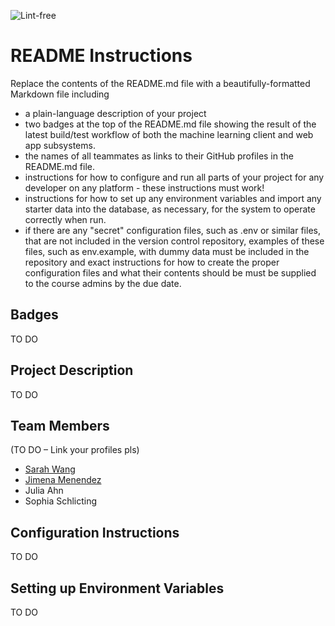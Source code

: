 ![Lint-free](https://github.com/nyu-software-engineering/containerized-app-exercise/actions/workflows/lint.yml/badge.svg)

# README Instructions

Replace the contents of the README.md file with a beautifully-formatted Markdown file including

- a plain-language description of your project
- two badges at the top of the README.md file showing the result of the latest build/test workflow of both the machine learning client and web app subsystems.
- the names of all teammates as links to their GitHub profiles in the README.md file.
- instructions for how to configure and run all parts of your project for any developer on any platform - these instructions must work!
- instructions for how to set up any environment variables and import any starter data into the database, as necessary, for the system to operate correctly when run.
- if there are any "secret" configuration files, such as .env or similar files, that are not included in the version control repository, examples of these files, such as env.example, with dummy data must be included in the repository and exact instructions for how to create the proper configuration files and what their contents should be must be supplied to the course admins by the due date.

## Badges
TO DO

## Project Description
TO DO

## Team Members 
(TO DO – Link your profiles pls)
- [Sarah Wang](https://github.com/sarahswang)
- [Jimena Menendez](https:/github.com/jkm8294)
- Julia Ahn
- Sophia Schlicting

## Configuration Instructions
TO DO

## Setting up Environment Variables
TO DO
